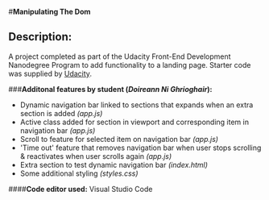  #**Manipulating The Dom**

## **Description:**
 A project completed as part of the Udacity Front-End Development Nanodegree Program to add functionality to a landing page.
 Starter code was supplied by [Udacity](https://www.udacity.com/).
 
###**Additonal features by student (_Doireann Ni Ghrioghair_):**
- Dynamic navigation bar linked to sections that expands when an extra section is added _(app.js)_
- Active class added for section in viewport and corresponding item in navigation bar _(app.js)_
- Scroll to feature for selected item on navigation bar _(app.js)_
- 'Time out' feature that removes navigation bar when user stops scrolling & reactivates when user scrolls again _(app.js)_
- Extra section to test dynamic navigation bar _(index.html)_
- Some additional styling _(styles.css)_

####**Code editor used:**
Visual Studio Code
